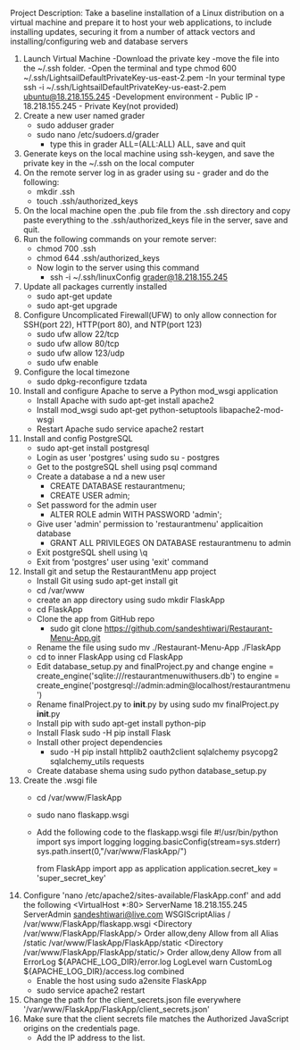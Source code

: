 Project Description:
Take a baseline installation of a Linux distribution on a virtual machine and prepare it to host your web
applications, to include installing updates, securing it from a number of attack vectors and 
installing/configuring web and database servers
1) Launch Virtual Machine
	-Download  the private key
	-move the file into the ~/.ssh folder.
	-Open the terminal and type chmod 600 ~/.ssh/LightsailDefaultPrivateKey-us-east-2.pem
	-In your terminal type ssh -i ~/.ssh/LightsailDefaultPrivateKey-us-east-2.pem ubuntu@18.218.155.245
	-Development environment
		- Public IP - 18.218.155.245
		- Private Key(not provided)
2) Create a new user named grader
	- sudo adduser grader
	- sudo nano /etc/sudoers.d/grader
		- type this in grader ALL=(ALL:ALL) ALL, save and quit
3) Generate keys on the local machine using ssh-keygen, and save the private key in the ~/.ssh on the local computer
4) On the remote server log in as grader using su - grader and do the following:
	- mkdir .ssh
	- touch .ssh/authorized_keys
5) On the local machine open the .pub file from the .ssh directory and copy paste everything to the
.ssh/authorized_keys file in the server, save and quit.
6) Run the following commands on your remote server:
	- chmod 700 .ssh
	- chmod 644 .ssh/authorized_keys
	- Now login to the server using this command
		- ssh -i ~/.ssh/linuxConfig grader@18.218.155.245
7) Update all packages currently installed
	- sudo apt-get update
	- sudo apt-get upgrade
8) Configure Uncomplicated Firewall(UFW) to only allow connection for SSH(port 22), HTTP(port 80), and NTP(port 123)
	- sudo ufw allow 22/tcp
	- sudo ufw allow 80/tcp
	- sudo ufw allow 123/udp
	- sudo ufw enable
9) Configure the local timezone
	- sudo dpkg-reconfigure tzdata
10) Install and configure Apache to serve a Python mod_wsgi application
	- Install Apache with sudo apt-get install apache2
	- Install mod_wsgi sudo apt-get python-setuptools libapache2-mod-wsgi
	- Restart Apache sudo service apache2 restart
11) Install and config PostgreSQL
	- sudo apt-get install postgresql
	- Login as user 'postgres' using sudo su - postgres
	- Get to the postgreSQL shell using psql command
	- Create a database a nd a new user
		- CREATE DATABASE restaurantmenu;
		- CREATE USER admin;
	- Set password for the admin user
		- ALTER ROLE admin WITH PASSWORD 'admin';
	- Give user 'admin' permission to 'restaurantmenu' applicaition database
		- GRANT ALL PRIVILEGES ON DATABASE restaurantmenu to admin
	- Exit postgreSQL shell using \q
	- Exit from 'postgres' user using 'exit' command
12) Install git and setup the RestaurantMenu app project 
	- Install Git using sudo apt-get install git
	- cd /var/www
	- create an app directory using sudo mkdir FlaskApp
	- cd FlaskApp
	- Clone the app from GitHub repo
		- sudo git clone https://github.com/sandeshtiwari/Restaurant-Menu-App.git
	- Rename the file using sudo mv ./Restaurant-Menu-App ./FlaskApp
	- cd to inner FlaskApp using cd FlaskApp
	- Edit database_setup.py and finalProject.py and change engine = create_engine('sqlite:///restaurantmenuwithusers.db')
	  to engine = create_engine('postgresql://admin:admin@localhost/restaurantmenu')
	- Rename finalProject.py to __init__.py by using sudo mv finalProject.py __init__.py
	- Install pip with sudo apt-get install python-pip
	- Install Flask sudo -H pip install Flask
	- Install other project dependencies
		- sudo -H pip install httplib2 oauth2client sqlalchemy psycopg2 sqlalchemy_utils requests
	- Create database shema using sudo python database_setup.py
13) Create the .wsgi file
	- cd /var/www/FlaskApp
	- sudo nano flaskapp.wsgi
	- Add the following code to the flaskapp.wsgi file
		#!/usr/bin/python
		import sys
		import logging
		logging.basicConfig(stream=sys.stderr)
		sys.path.insert(0,"/var/www/FlaskApp/")

		from FlaskApp import app as application
		application.secret_key = 'super_secret_key'
14) Configure 'nano /etc/apache2/sites-available/FlaskApp.conf' and add the following
	<VirtualHost *:80>
		ServerName 18.218.155.245
		ServerAdmin sandeshtiwari@live.com
		WSGIScriptAlias / /var/www/FlaskApp/flaskapp.wsgi
		<Directory /var/www/FlaskApp/FlaskApp/>
			Order allow,deny
			Allow from all
		</Directory>
		Alias /static /var/www/FlaskApp/FlaskApp/static
		<Directory /var/www/FlaskApp/FlaskApp/static/>
			Order allow,deny
			Allow from all
		</Directory>
		ErrorLog ${APACHE_LOG_DIR}/error.log
		LogLevel warn
		CustomLog ${APACHE_LOG_DIR}/access.log combined
	</VirtualHost>
	- Enable the host using sudo a2ensite FlaskApp
	- sudo service apache2 restart
15) Change the path for the client_secrets.json file everywhere
	'/var/www/FlaskApp/FlaskApp/client_secrets.json'
16) Make sure that the client secrets file matches the Authorized JavaScript origins on the credentials page.
	- Add the IP address to the list.
	


